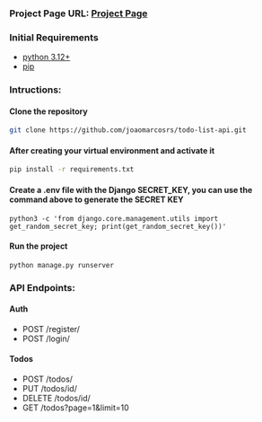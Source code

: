 ### Project Page URL: [Project Page](https://roadmap.sh/projects/todo-list-api)

### Initial Requirements
  - [python 3.12+](https://www.python.org/downloads/)
  - [pip](https://pip.pypa.io/en/stable/installation/)

### Intructions:

#### Clone the repository
```bash
git clone https://github.com/joaomarcosrs/todo-list-api.git
```

#### After creating your virtual environment and activate it
```bash
pip install -r requirements.txt
```

#### Create a .env file with the Django SECRET_KEY, you can use the command above to generate the SECRET KEY
```
python3 -c 'from django.core.management.utils import get_random_secret_key; print(get_random_secret_key())'
```

#### Run the project
```
python manage.py runserver
```
### API Endpoints:
#### Auth
  - POST /register/
  - POST /login/
#### Todos
  - POST /todos/
  - PUT /todos/id/
  - DELETE /todos/id/
  - GET /todos?page=1&limit=10
